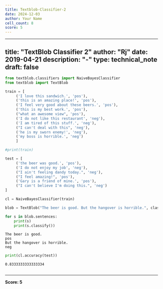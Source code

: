 ```yaml
---
title: Textblob-Classifier-2
date: 2024-12-03
author: Your Name
cell_count: 8
score: 5
---
```


---
title: "TextBlob Classifier 2"
author: "Rj"
date: 2019-04-21
description: "-"
type: technical_note
draft: false
---

```python
from textblob.classifiers import NaiveBayesClassifier
from textblob import TextBlob
```


```python
train = [
     ('I love this sandwich.', 'pos'),
     ('this is an amazing place!', 'pos'),
     ('I feel very good about these beers.', 'pos'),
     ('this is my best work.', 'pos'),
     ("what an awesome view", 'pos'),
     ('I do not like this restaurant', 'neg'),
     ('I am tired of this stuff.', 'neg'),
     ("I can't deal with this", 'neg'),
     ('he is my sworn enemy!', 'neg'),
     ('my boss is horrible.', 'neg')
     ]

#print(train)

test = [
     ('the beer was good.', 'pos'),
     ('I do not enjoy my job', 'neg'),
     ("I ain't feeling dandy today.", 'neg'),
     ("I feel amazing!", 'pos'),
     ('Gary is a friend of mine.', 'pos'),
     ("I can't believe I'm doing this.", 'neg')
]
```


```python
cl = NaiveBayesClassifier(train)
```


```python
blob = TextBlob("The beer is good. But the hangover is horrible.", classifier=cl)
```


```python
for s in blob.sentences:
    print(s)
    print(s.classify())
```

    The beer is good.
    pos
    But the hangover is horrible.
    neg



```python
print(cl.accuracy(test))
```

    0.8333333333333334



```python

```


---
**Score: 5**